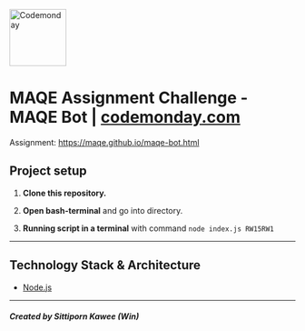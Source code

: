 [<img src="https://www.codemonday.com/assets/icons/codemonday-text.svg" alt="Codemonday" height="100px">](https://www.codemonday.com) 
# MAQE Assignment Challenge - MAQE Bot | [codemonday.com](https://www.codemonday.com)

Assignment: https://maqe.github.io/maqe-bot.html

## Project setup

1.  **Clone this repository.**

2.  **Open bash-terminal** and go into directory.

3.  **Running script in a terminal** with command `node index.js RW15RW1`

------

## Technology Stack & Architecture

- [Node.js](https://nodejs.org/en/)

---

#### *Created by Sittiporn Kawee (Win)*
